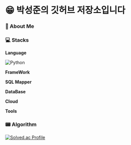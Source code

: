 
# :grin:  박성준의 깃허브 저장소입니다

### 💬 About Me

### :computer: Stacks

**Language**

<img alt="Python" src ="https://img.shields.io/badge/Python-3776AB.svg?&style=for-the-badge&logo=Python&logoColor=white"/>

**FrameWork**

**SQL Mapper**

**DataBase**

**Cloud**

**Tools**

### :pager: **Algorithm**

[![Solved.ac Profile](http://mazassumnida.wtf/api/v2/generate_badge?boj=ckckckemfdjdhk)](https://solved.ac/ckckckemfdjdhk/)
